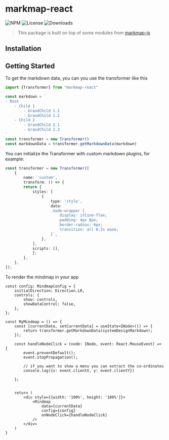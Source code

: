 # markmap-react

![NPM](https://img.shields.io/npm/v/markmap-react.svg)
![License](https://img.shields.io/npm/l/markmap-react.svg)
![Downloads](https://img.shields.io/npm/dt/markmap-react.svg)

> This package is built on top of some modules from [markmap-js](https://github.com/tate2301/markmap)

## Installation

## Getting Started

To get the markdown data, you can you use the transformer like this
```ts
import {Transformer} from "markmap-react"

const markdown = `
- Root
    - Child 1
        - GrandChild 1.1
        - GrandChild 1.2
    - Child 2
        - GrandChild 2.1
        - GrandChild 2.2
`
const transformer = new Transformer()
const markdownData = transformer.getMarkdownData(markdown)
```

You can initialize the Transformer with custom markdown plugins, for example:

```ts
const transformer = new Transformer([
    {
        name: 'custom',
        transform: () => {
        return {
            styles: [
                {
                    type: 'style',
                    data: `
                    .node-wrapper { 
                        display: inline-flex; 
                        padding: 4px 8px; 
                        border-radius: 6px; 
                        transition: all 0.2s ease; 
                    }`,
                },
            ],
            scripts: [],
            };
        },
    },
]);
```

To render the mindmap in your app

```tsx
const config: MindmapConfig = {
    initialDirection: Direction.LR,
    controls: {
        show: controls,
        showDataControl: false,
    },
};

const MyMindmap = () => {
    const [currentData, setCurrentData] = useState<INode>(() => {
        return transformer.getMarkdownData(systemDesignMarkdown);
    });

    const handleNodeClick = (node: INode, event: React.MouseEvent) => {
        event.preventDefault();
        event.stopPropagation();

        // if you want to show a menu you can extract the co-ordinates
        console.log({x: event.clientX, y: event.clientY})
        
    };
    

    return (
        <div style={{width: '100%', height: '100%'}}>
            <Mindmap 
                data={currentData} 
                config={config} 
                onNodeClick={handleNodeClick}
            />
        </div>
    )
}

```